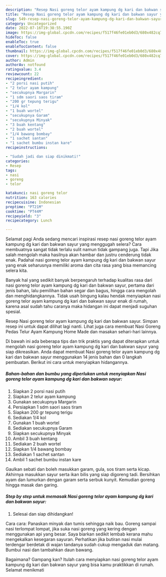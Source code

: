 ```yaml
---
description: "Resep Nasi goreng telor ayam kampung dg kari dan bakwan sayur yang Bikin Ngiler, Buat Buka Puasa Bisa Manjain Lidah"
title: "Resep Nasi goreng telor ayam kampung dg kari dan bakwan sayur yang Bikin Ngiler, Buat Buka Puasa Bisa Manjain Lidah"
slug: 549-resep-nasi-goreng-telor-ayam-kampung-dg-kari-dan-bakwan-sayur-yang-bikin-ngiler-buat-buka-puasa-bisa-manjain-lidah
category: Uncategorized
date: 2022-07-16T19:38:55.190Z
image: https://img-global.cpcdn.com/recipes/f517f46fe01eb0d3/680x482cq70/nasi-goreng-telor-ayam-kampung-dg-kari-dan-bakwan-sayur-foto-resep-utama.jpg
hideToc: false
enableToc: true
enableTocContent: false
thumbnail: https://img-global.cpcdn.com/recipes/f517f46fe01eb0d3/680x482cq70/nasi-goreng-telor-ayam-kampung-dg-kari-dan-bakwan-sayur-foto-resep-utama.jpg
cover: https://img-global.cpcdn.com/recipes/f517f46fe01eb0d3/680x482cq70/nasi-goreng-telor-ayam-kampung-dg-kari-dan-bakwan-sayur-foto-resep-utama.jpg
author: Admin
authorAv: notfound
ratingvalue: 3.4
reviewcount: 22
recipeingredient:
- "2 porsi nasi putih"
- "2 telur ayam kampung"
- "secukupnya Margarin"
- "1 sdm saori saos tiram"
- "200 gr tepung terigu"
- "1/4 kol"
- "1 buah wortel"
- "secukupnya Garam"
- "secukupnya Minyak"
- "3 buah kentang"
- "2 buah wortel"
- "1/4 bawang bombay"
- "1 sachet santan"
- "1 sachet bumbu instan kare"
recipeinstructions:

- "Sudah jadi dan siap dinikmati!"
categories:
- Resep
tags:
- nasi
- goreng
- telor

katakunci: nasi goreng telor 
nutrition: 163 calories
recipecuisine: Indonesian
preptime: "PT21M"
cooktime: "PT44M"
recipeyield: "3"
recipecategory: Lunch

---
```



Selamat pagi Anda sedang mencari inspirasi resep nasi goreng telor ayam kampung dg kari dan bakwan sayur yang menggugah selera? Cara membuatnya sangat tidak terlalu sulit namun tidak gampang juga. Tapi Jika salah mengolah maka hasilnya akan hambar dan justru cenderung tidak enak. Padahal nasi goreng telor ayam kampung dg kari dan bakwan sayur yang enak seharusnya memiliki aroma dan cita rasa yang bisa memancing selera kita.


Banyak hal yang sedikit banyak berpengaruh terhadap kualitas rasa dari nasi goreng telor ayam kampung dg kari dan bakwan sayur, pertama dari jenis bahan, lalu pemilihan bahan segar dan bagus, hingga cara mengolah dan menghidangkannya. Tidak usah bingung kalau hendak menyiapkan nasi goreng telor ayam kampung dg kari dan bakwan sayur enak di rumah, karena asal sudah tahu caranya maka hidangan ini dapat menjadi suguhan spesial.

Resep Nasi goreng telor ayam kampung dg kari dan bakwan sayur. Simpan resep ini untuk dapat dilihat lagi nanti. Lihat juga cara membuat Nasi Goreng Pedas Telur Ayam Kampung Home Made dan masakan sehari-hari lainnya.


Di bawah ini ada beberapa tips dan trik praktis yang dapat diterapkan untuk mengolah nasi goreng telor ayam kampung dg kari dan bakwan sayur yang siap dikreasikan. Anda dapat membuat Nasi goreng telor ayam kampung dg kari dan bakwan sayur menggunakan 14 jenis bahan dan 0 langkah pembuatan. Berikut ini cara untuk menyiapkan hidangannya.

<!--inarticleads1-->

##### Bahan-bahan dan bumbu yang diperlukan untuk menyiapkan Nasi goreng telor ayam kampung dg kari dan bakwan sayur:

1. Siapkan 2 porsi nasi putih
1. Siapkan 2 telur ayam kampung
1. Gunakan secukupnya Margarin
1. Persiapkan 1 sdm saori saos tiram
1. Siapkan 200 gr tepung terigu
1. Sediakan 1/4 kol
1. Gunakan 1 buah wortel
1. Sediakan secukupnya Garam
1. Siapkan secukupnya Minyak
1. Ambil 3 buah kentang
1. Sediakan 2 buah wortel
1. Siapkan 1/4 bawang bombay
1. Sediakan 1 sachet santan
1. Ambil 1 sachet bumbu instan kare


Gaulkan sebati dan boleh masukkan garam, gula, sos tiram serta kicap. Akhirnya masukkan sayur serta ikan bilis yang siap digoreng tadi. Bersihkan ayam dan lumurkan dengan garam serta serbuk kunyit. Kemudian goreng hingga masak dan garing. 

<!--inarticleads2-->

##### Step by step untuk memasak Nasi goreng telor ayam kampung dg kari dan bakwan sayur:


1. Selesai dan siap dihidangkan!

Cara cara: Panaskan minyak dan tumis sehingga naik bau. Goreng sampai nasi terlompat lompat, jika suka nasi goreng yang kering dengan menggunakan api yang besar. Saya biarkan sedikit lembab kerana mahu mengekalkan kesegaran sayuran. Perhatikan jika butiran nasi mulai terdengar berdetak di wajan tandanya sudah cukup mengaduk dan matang. Bumbui nasi dan tambahkan daun bawang. 

Bagaimana? Gampang kan? Itulah cara menyiapkan nasi goreng telor ayam kampung dg kari dan bakwan sayur yang bisa kamu praktikkan di rumah. Selamat menikmati
